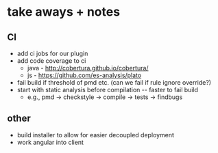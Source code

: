 # take aways + notes

## CI
* add ci jobs for our plugin
* add code coverage to ci
	* java - http://cobertura.github.io/cobertura/
	* js - https://github.com/es-analysis/plato
* fail build if threshold of pmd etc. (can we fail if rule ignore override?)
* start with static analysis before compilation -- faster to fail build
	* e.g., pmd -> checkstyle -> compile -> tests -> findbugs

## other
* build installer to allow for easier decoupled deployment
* work angular into client